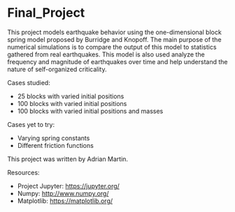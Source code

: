 # Final_Project

This project models earthquake behavior using the one-dimensional block spring model proposed by Burridge and Knopoff. The main purpose of the numerical simulations is to compare the output of this model to statistics gathered from real earthquakes. This model is also used analyze the frequency and magnitude of earthquakes over time and help understand the nature of self-organized criticality. 

Cases studied:
* 25 blocks with varied initial positions
* 100 blocks with varied initial positions
* 100 blocks with varied initial positions and masses

Cases yet to try:
* Varying spring constants 
* Different friction functions

This project was written by Adrian Martin.  
  
Resources:  
* Project Jupyter: https://jupyter.org/
* Numpy: http://www.numpy.org/
* Matplotlib: https://matplotlib.org/
